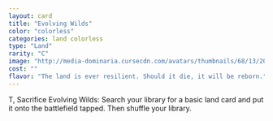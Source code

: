 ```yaml
---
layout: card
title: "Evolving Wilds"
color: "colorless"
categories: land colorless
type: "Land"
rarity: "C"
image: "http://media-dominaria.cursecdn.com/avatars/thumbnails/68/13/200/283/635611473936221582.png"
cost: ""
flavor: "The land is ever resilient. Should it die, it will be reborn."
---
```


<span class="tip mana-icon mana-t" title="Tap">T</span>, Sacrifice Evolving Wilds: Search your library for a basic land card and put it onto the battlefield tapped. Then shuffle your library.

